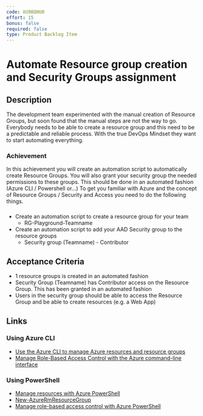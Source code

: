 ```yaml
---
code: XU9BQNU0
effort: 15
bonus: false
required: false
type: Product Backlog Item 
---
```


# Automate Resource group creation and Security Groups assignment #

## Description ##

The development team experimented with the manual creation of Resource Groups, but soon found that the manual steps are not the way to go. Everybody needs to be able to create a resource group and this need to be a predictable and reliable process. With the true DevOps Mindset they want to start automating everything. 

### Achievement ###
In this achievement you will create an automation script to automatically create Resource Groups. You will also grant your security group the needed permissions to these groups. This should be done in an automated fashion (Azure CLI / Powershell or...) To get you familiar with Azure and the concept of Resource Groups / Security and Access you need to do the following things.
### ###
* Create an automation script to create a resource group for your team
    * RG-Playground-Teamname
* Create an automation script to add your AAD Security group to the resource groups
    * Security group (Teamname) - Contributor

## Acceptance Criteria ##
* 1 resource groups is created in an automated fashion
* Security Group (Teamname) has Contributor access on the Resource Group. This has been granted in an automated fashion
* Users in the security group should be able to access the Resource Group and be able to create resources (e.g. a Web App)

## Links ##
### Using Azure CLI ###
- [Use the Azure CLI to manage Azure resources and resource groups](https://docs.microsoft.com/en-us/azure/azure-resource-manager/xplat-cli-azure-resource-manager#create-a-resource-group)
- [Manage Role-Based Access Control with the Azure command-line interface](https://docs.microsoft.com/en-us/azure/role-based-access-control/role-assignments-cli#create-role-assignments)

### Using PowerShell ###
- [Manage resources with Azure PowerShell](https://docs.microsoft.com/en-us/azure/azure-resource-manager/powershell-azure-resource-manager)
- [New-AzureRmResourceGroup](https://docs.microsoft.com/en-us/powershell/module/azurerm.resources/new-azurermresourcegroup?view=azurermps-5.7.0)
- [Manage role-based access control with Azure PowerShell](https://docs.microsoft.com/en-us/azure/role-based-access-control/role-assignments-powershell)